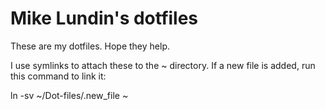 # Mike Lundin's dotfiles

These are my dotfiles. Hope they help.

I use symlinks to attach these to the ~ directory. If a new file is added, run this command to link it:

ln -sv ~/Dot-files/.new_file ~